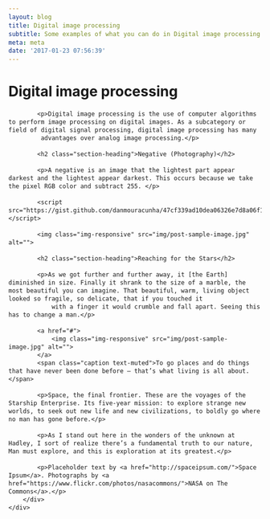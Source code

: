 ```yaml
---
layout: blog
title: Digital image processing
subtitle: Some examples of what you can do in Digital image processing
meta: meta
date: '2017-01-23 07:56:39'
---
```

<div class="container">
    <div class="row">
        <div class="col-lg-8 col-lg-offset-2 col-md-10 col-md-offset-1">
            <h1>Digital image processing</h1>

            <p>Digital image processing is the use of computer algorithms to perform image processing on digital images. As a subcategory or field of digital signal processing, digital image processing has many
             advantages over analog image processing.</p>

            <h2 class="section-heading">Negative (Photography)</h2>

            <p>A negative is an image that the lightest part appear darkest and the lightest appear darkest. This occurs because we take the pixel RGB color and subtract 255. </p>

            <script src="https://gist.github.com/danmouracunha/47cf339ad10dea06326e7d8a06f18dd6.js"></script>

            <img class="img-responsive" src="img/post-sample-image.jpg" alt="">

            <h2 class="section-heading">Reaching for the Stars</h2>

            <p>As we got further and further away, it [the Earth] diminished in size. Finally it shrank to the size of a marble, the most beautiful you can imagine. That beautiful, warm, living object looked so fragile, so delicate, that if you touched it
                with a finger it would crumble and fall apart. Seeing this has to change a man.</p>

            <a href="#">
                <img class="img-responsive" src="img/post-sample-image.jpg" alt="">
            </a>
            <span class="caption text-muted">To go places and do things that have never been done before – that’s what living is all about.</span>

            <p>Space, the final frontier. These are the voyages of the Starship Enterprise. Its five-year mission: to explore strange new worlds, to seek out new life and new civilizations, to boldly go where no man has gone before.</p>

            <p>As I stand out here in the wonders of the unknown at Hadley, I sort of realize there’s a fundamental truth to our nature, Man must explore, and this is exploration at its greatest.</p>

            <p>Placeholder text by <a href="http://spaceipsum.com/">Space Ipsum</a>. Photographs by <a href="https://www.flickr.com/photos/nasacommons/">NASA on The Commons</a>.</p>
        </div>
    </div>
</div>